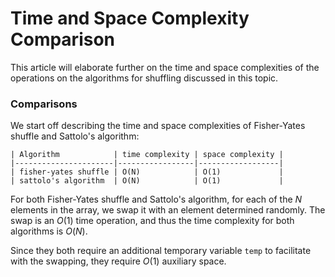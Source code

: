 # Time and Space Complexity Comparison

This article will elaborate further on the time and space complexities of the operations on the
algorithms for shuffling discussed in this topic.

### Comparisons

We start off describing the time and space complexities of Fisher-Yates shuffle and Sattolo's
algorithm:

```
| Algorithm            | time complexity | space complexity |
|----------------------|-----------------|------------------|
| fisher-yates shuffle | O(N)            | O(1)             |
| sattolo's algorithm  | O(N)            | O(1)             |
```

For both Fisher-Yates shuffle and Sattolo's algorithm, for each of the $N$ elements in the array, we
swap it with an element determined randomly. The swap is an $O(1)$ time operation, and thus the time
complexity for both algorithms is $O(N)$.

Since they both require an additional temporary variable `temp` to facilitate with the swapping,
they require $O(1)$ auxiliary space.
